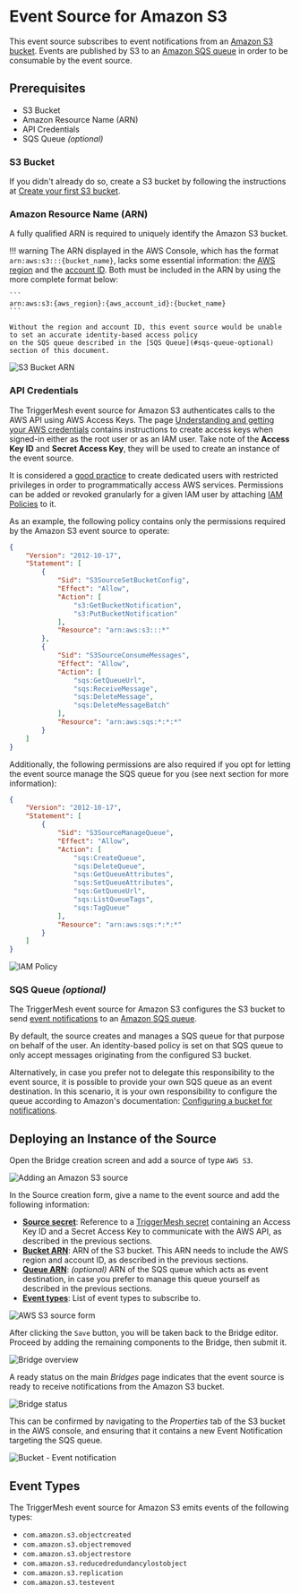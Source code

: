 # Event Source for Amazon S3

This event source subscribes to event notifications from an [Amazon S3 bucket][s3-docs]. Events are published by S3 to
an [Amazon SQS queue][sqs-docs] in order to be consumable by the event source.

## Prerequisites

* S3 Bucket
* Amazon Resource Name (ARN)
* API Credentials
* SQS Queue _(optional)_

### S3 Bucket

If you didn't already do so, create a S3 bucket by following the instructions at [Create your first S3
bucket][s3-create].

### Amazon Resource Name (ARN)

A fully qualified ARN is required to uniquely identify the Amazon S3 bucket.

!!! warning
    The ARN displayed in the AWS Console, which has the format `arn:aws:s3:::{bucket_name}`, lacks some essential
    information: the [AWS region][aws-region] and the [account ID][aws-acc-id]. Both must be included in the ARN by
    using the more complete format below:

    ```
    arn:aws:s3:{aws_region}:{aws_account_id}:{bucket_name}
    ```

    Without the region and account ID, this event source would be unable to set an accurate identity-based access policy
    on the SQS queue described in the [SQS Queue](#sqs-queue-optional) section of this document.

![S3 Bucket ARN](../images/awss3-source/arn-region-1.png)

### API Credentials

The TriggerMesh event source for Amazon S3 authenticates calls to the AWS API using AWS Access Keys. The page
[Understanding and getting your AWS credentials][accesskey] contains instructions to create access keys when signed-in
either as the root user or as an IAM user. Take note of the **Access Key ID** and **Secret Access Key**, they will be
used to create an instance of the event source.

It is considered a [good practice][iam-bestpractices] to create dedicated users with restricted privileges in order to
programmatically access AWS services. Permissions can be added or revoked granularly for a given IAM user by attaching
[IAM Policies][iam-policies] to it.

As an example, the following policy contains only the permissions required by the Amazon S3 event source to operate:

```json
{
    "Version": "2012-10-17",
    "Statement": [
        {
            "Sid": "S3SourceSetBucketConfig",
            "Effect": "Allow",
            "Action": [
                "s3:GetBucketNotification",
                "s3:PutBucketNotification"
            ],
            "Resource": "arn:aws:s3:::*"
        },
        {
            "Sid": "S3SourceConsumeMessages",
            "Effect": "Allow",
            "Action": [
                "sqs:GetQueueUrl",
                "sqs:ReceiveMessage",
                "sqs:DeleteMessage",
                "sqs:DeleteMessageBatch"
            ],
            "Resource": "arn:aws:sqs:*:*:*"
        }
    ]
}
```

Additionally, the following permissions are also required if you opt for letting the event source manage the SQS queue
for you (see next section for more information):

```json
{
    "Version": "2012-10-17",
    "Statement": [
        {
            "Sid": "S3SourceManageQueue",
            "Effect": "Allow",
            "Action": [
                "sqs:CreateQueue",
                "sqs:DeleteQueue",
                "sqs:GetQueueAttributes",
                "sqs:SetQueueAttributes",
                "sqs:GetQueueUrl",
                "sqs:ListQueueTags",
                "sqs:TagQueue"
            ],
            "Resource": "arn:aws:sqs:*:*:*"
        }
    ]
}
```

![IAM Policy](../images/awss3-source/iam-policy-1.png)

### SQS Queue _(optional)_

The TriggerMesh event source for Amazon S3 configures the S3 bucket to send [event notifications][s3-dest] to an [Amazon
SQS queue][sqs-docs].

By default, the source creates and manages a SQS queue for that purpose on behalf of the user. An identity-based policy
is set on that SQS queue to only accept messages originating from the configured S3 bucket.

Alternatively, in case you prefer not to delegate this responsibility to the event source, it is possible to provide
your own SQS queue as an event destination. In this scenario, it is your own responsibility to configure the queue
according to Amazon's documentation: [Configuring a bucket for notifications][s3-dest-config].

## Deploying an Instance of the Source

Open the Bridge creation screen and add a source of type `AWS S3`.

![Adding an Amazon S3 source](../images/awss3-source/create-bridge-1.png)

In the Source creation form, give a name to the event source and add the following information:

* [**Source secret**][accesskey]: Reference to a [TriggerMesh secret][tm-secret] containing an Access Key ID and a
  Secret Access Key to communicate with the AWS API, as described in the previous sections.
* [**Bucket ARN**][arn]: ARN of the S3 bucket. This ARN needs to include the AWS region and account ID, as described in the
  previous sections.
* [**Queue ARN**][arn]: _(optional)_ ARN of the SQS queue which acts as event destination, in case you prefer to manage
  this queue yourself as described in the previous sections.
* [**Event types**][s3-events]: List of event types to subscribe to.

![AWS S3 source form](../images/awss3-source/create-bridge-2.png)

After clicking the `Save` button, you will be taken back to the Bridge editor. Proceed by adding the remaining
components to the Bridge, then submit it.

![Bridge overview](../images/awss3-source/create-bridge-3.png)

A ready status on the main _Bridges_ page indicates that the event source is ready to receive notifications from the
Amazon S3 bucket.

![Bridge status](../images/awss3-source/create-bridge-4.png)

This can be confirmed by navigating to the _Properties_ tab of the S3 bucket in the AWS console, and ensuring that it
contains a new Event Notification targeting the SQS queue.

![Bucket - Event notification](../images/awss3-source/after-creation-1.png)

## Event Types

The TriggerMesh event source for Amazon S3 emits events of the following types:

* `com.amazon.s3.objectcreated`
* `com.amazon.s3.objectremoved`
* `com.amazon.s3.objectrestore`
* `com.amazon.s3.reducedredundancylostobject`
* `com.amazon.s3.replication`
* `com.amazon.s3.testevent`

[arn]: https://docs.aws.amazon.com/service-authorization/latest/reference/list_amazons3.html#amazons3-resources-for-iam-policies
[accesskey]: https://docs.aws.amazon.com/general/latest/gr/aws-sec-cred-types.html#access-keys-and-secret-access-keys
[aws-region]: https://docs.aws.amazon.com/AWSEC2/latest/UserGuide/using-regions-availability-zones.html
[aws-acc-id]: https://docs.aws.amazon.com/general/latest/gr/acct-identifiers.html
[aws-cli]: https://aws.amazon.com/cli/
[iam-bestpractices]: https://docs.aws.amazon.com/general/latest/gr/aws-access-keys-best-practices.html#iam-user-access-keys
[iam-policies]: https://docs.aws.amazon.com/IAM/latest/UserGuide/access_policies.html

[sqs-docs]: https://docs.aws.amazon.com/AWSSimpleQueueService/latest/SQSDeveloperGuide/welcome.html
[s3-docs]: https://docs.aws.amazon.com/AmazonS3/latest/userguide/Welcome.html
[s3-create]: https://docs.aws.amazon.com/AmazonS3/latest/userguide/creating-bucket.html
[s3-dest]: https://docs.aws.amazon.com/AmazonS3/latest/userguide/NotificationHowTo.html
[s3-dest-config]: https://docs.aws.amazon.com/AmazonS3/latest/userguide/ways-to-add-notification-config-to-bucket.html
[s3-events]: https://docs.aws.amazon.com/AmazonS3/latest/userguide/notification-how-to-event-types-and-destinations.html

[tm-secret]: ../guides/secrets.md
